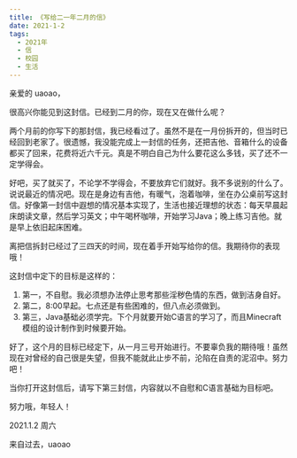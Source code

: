```yaml
---
title: 《写给二一年二月的信》
date: 2021-1-2
tags:
  - 2021年
  - 信
  - 校园
  - 生活
---
```


亲爱的 uaoao，

很高兴你能见到这封信。已经到二月的你，现在又在做什么呢？

两个月前的你写下的那封信，我已经看过了。虽然不是在一月份拆开的，但当时已经回到老家了。很遗憾，我没能完成上一封信的任务，还把吉他、音箱什么的设备都买了回来，花费将近六千元。真是不明白自己为什么要花这么多钱，买了还不一定学得会。

好吧，买了就买了，不论学不学得会，不要放弃它们就好。我不多说别的什么了。说说最近的情况吧。现在是身边有吉他，有暖气，泡着咖啡，坐在办公桌前写这封信。好像第一封信中遐想的情况基本实现了，生活也接近理想的状态：每天早晨起床朗读文章，然后学习英文；中午喝杯咖啡，开始学习Java；晚上练习吉他。就是早上依旧起床困难。

离把信拆封已经过了三四天的时间，现在着手开始写给你的信。我期待你的表现哦！

这封信中定下的目标是这样的：

1. 第一，不自慰。我必须想办法停止思考那些淫秽色情的东西，做到洁身自好。
2. 第二，8:00早起。七点还是有些困难的，但八点必须做到。
3. 第三，Java基础必须学完。下个月就要开始C语言的学习了，而且Minecraft模组的设计制作到时候要开始。

好了，这个月的目标已经定下，从一月三号开始进行。不要辜负我的期待哦！虽然现在对曾经的自己很是失望，但我不能就此止步不前，沦陷在自责的泥沼中。努力吧！

当你打开这封信后，请写下第三封信，内容就以不自慰和C语言基础为目标吧。

努力哦，年轻人！

2021.1.2 周六

来自过去，uaoao
